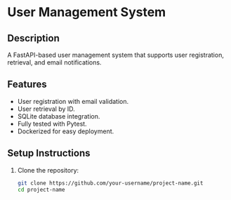 # User Management System

## Description
A FastAPI-based user management system that supports user registration, retrieval, and email notifications.

## Features
- User registration with email validation.
- User retrieval by ID.
- SQLite database integration.
- Fully tested with Pytest.
- Dockerized for easy deployment.

## Setup Instructions
1. Clone the repository:
   ```bash
   git clone https://github.com/your-username/project-name.git
   cd project-name
